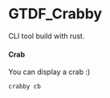 # GTDF_Crabby

CLI tool build with rust.

#### Crab

You can display a crab :)

```bash
crabby cb
```



